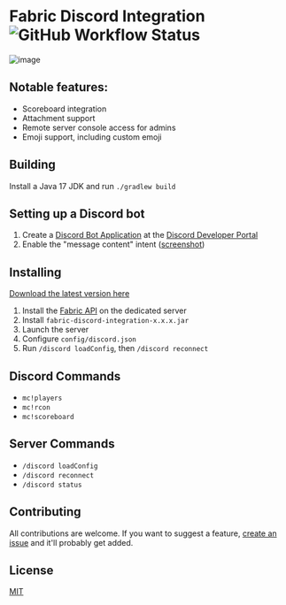 # Fabric Discord Integration ![GitHub Workflow Status](https://img.shields.io/github/workflow/status/chunkaligned/fabric-discord-integration/build?style=flat-square)

![image](https://user-images.githubusercontent.com/91440203/172745735-47e3396e-e84c-42c5-a29e-d24a0d8db3e6.png)

## Notable features:
* Scoreboard integration
* Attachment support
* Remote server console access for admins
* Emoji support, including custom emoji

## Building

Install a Java 17 JDK and run `./gradlew build`

## Setting up a Discord bot
1. Create a [Discord Bot Application](https://discord.com/developers/docs/getting-started) at the [Discord Developer Portal](https://discord.com/developers/applications)
2. Enable the "message content" intent ([screenshot](https://user-images.githubusercontent.com/91440203/203864167-519d7fd3-25b8-4490-b633-253a287f360e.png))


## Installing

[Download the latest version here](https://github.com/chunkaligned/fabric-discord-integration/releases)

1. Install the [Fabric API](https://www.curseforge.com/minecraft/mc-mods/fabric-api/files) on the dedicated server
2. Install `fabric-discord-integration-x.x.x.jar`
3. Launch the server
4. Configure `config/discord.json`
5. Run `/discord loadConfig`, then `/discord reconnect`

## Discord Commands
* `mc!players`
* `mc!rcon`
* `mc!scoreboard`

## Server Commands
* `/discord loadConfig`
* `/discord reconnect`
* `/discord status`

## Contributing

All contributions are welcome. If you want to suggest a feature, [create an issue](https://github.com/chunkaligned/fabric-discord-integration/issues/new/choose) and it'll probably get added.

## License

[MIT](/LICENSE)
